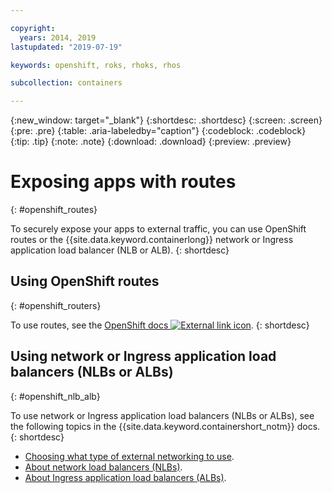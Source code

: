 ```yaml
---

copyright:
  years: 2014, 2019
lastupdated: "2019-07-19"

keywords: openshift, roks, rhoks, rhos

subcollection: containers

---
```


{:new_window: target="_blank"}
{:shortdesc: .shortdesc}
{:screen: .screen}
{:pre: .pre}
{:table: .aria-labeledby="caption"}
{:codeblock: .codeblock}
{:tip: .tip}
{:note: .note}
{:download: .download}
{:preview: .preview}

# Exposing apps with routes
{: #openshift_routes}

To securely expose your apps to external traffic, you can use OpenShift routes or the {{site.data.keyword.containerlong}} network or Ingress application load balancer (NLB or ALB).
{: shortdesc}

## Using OpenShift routes
{: #openshift_routers}

To use routes, see the [OpenShift docs ![External link icon](../icons/launch-glyph.svg "External link icon")](https://docs.openshift.com/container-platform/3.11/dev_guide/routes.html).
{: shortdesc}

## Using network or Ingress application load balancers (NLBs or ALBs)
{: #openshift_nlb_alb}

To use network or Ingress application load balancers (NLBs or ALBs), see the following topics in the {{site.data.keyword.containershort_notm}} docs.
{: shortdesc}

* [Choosing what type of external networking to use](/docs/containers?topic=containers-cs_network_planning).
* [About network load balancers (NLBs)](/docs/containers?topic=containers-loadbalancer-about).
* [About Ingress application load balancers (ALBs)](/docs/containers?topic=containers-ingress-about).
